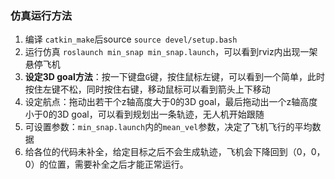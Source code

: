 ### 仿真运行方法

1. 编译 `catkin_make`后source `source devel/setup.bash`
2. 运行仿真 `roslaunch min_snap min_snap.launch`，可以看到rviz内出现一架悬停飞机
3. **设定3D goal方法**：按一下键盘`G`键，按住鼠标左键，可以看到一个简单，此时按住左键不松，同时按住右键，移动鼠标可以看到箭头上下移动
4. 设定航点：拖动出若干个z轴高度大于0的3D goal，最后拖动出一个z轴高度小于0的3D goal，可以看到规划出一条轨迹，无人机开始跟随
5. 可设置参数：`min_snap.launch`内的`mean_vel`参数，决定了飞机飞行的平均数据
6. 给各位的代码未补全，给定目标之后不会生成轨迹，飞机会下降回到（0，0，0）的位置，需要补全之后才能正常运行。